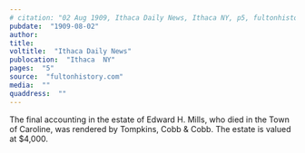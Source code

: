 ```yaml
---
# citation: "02 Aug 1909, Ithaca Daily News, Ithaca NY, p5, fultonhistory.com."
pubdate:  "1909-08-02"
author: 
title: 
voltitle:  "Ithaca Daily News"
publocation:  "Ithaca  NY"
pages:  "5"
source:  "fultonhistory.com"
media:  ""
quaddress:  ""
---
```

The final accounting in the estate of Edward H. Mills, who died in the Town of Caroline, was rendered by Tompkins, Cobb & Cobb. The estate is valued at $4,000.

